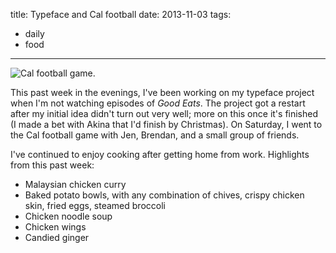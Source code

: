 title: Typeface and Cal football
date: 2013-11-03
tags:
- daily
- food
---

![Cal football game.](https://dl.dropbox.com/u/4291520/journal-images/cal-football.jpg)

This past week in the evenings, I've been working on my typeface project when I'm not watching episodes of *Good Eats*. The project got a restart after my initial idea didn't turn out very well; more on this once it's finished (I made a bet with Akina that I'd finish by Christmas). On Saturday, I went to the Cal football game with Jen, Brendan, and a small group of friends.

I've continued to enjoy cooking after getting home from work. Highlights from this past week:

- Malaysian chicken curry
- Baked potato bowls, with any combination of chives, crispy chicken skin, fried eggs, steamed broccoli
- Chicken noodle soup
- Chicken wings
- Candied ginger
